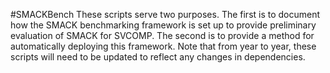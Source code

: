#SMACKBench
These scripts serve two purposes.  The first is to document how the SMACK benchmarking framework is set up to provide preliminary evaluation of SMACK for SVCOMP.  The second is to provide a method for automatically deploying this framework.  Note that from year to year, these scripts will need to be updated to reflect any changes in dependencies.